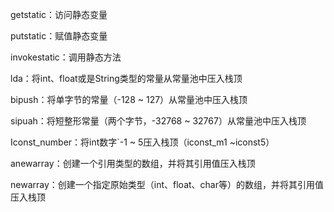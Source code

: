 getstatic：访问静态变量

putstatic：赋值静态变量

invokestatic：调用静态方法

lda：将int、float或是String类型的常量从常量池中压入栈顶

bipush：将单字节的常量（-128 ~ 127）从常量池中压入栈顶

sipuah：将短整形常量（两个字节，-32768 ~ 32767）从常量池中压入栈顶

Iconst_number：将int数字`-1 ~ 5压入栈顶（iconst_m1 ~iconst5）

anewarray：创建一个引用类型的数组，并将其引用值压入栈顶

newarray：创建一个指定原始类型（int、float、char等）的数组，并将其引用值压入栈顶